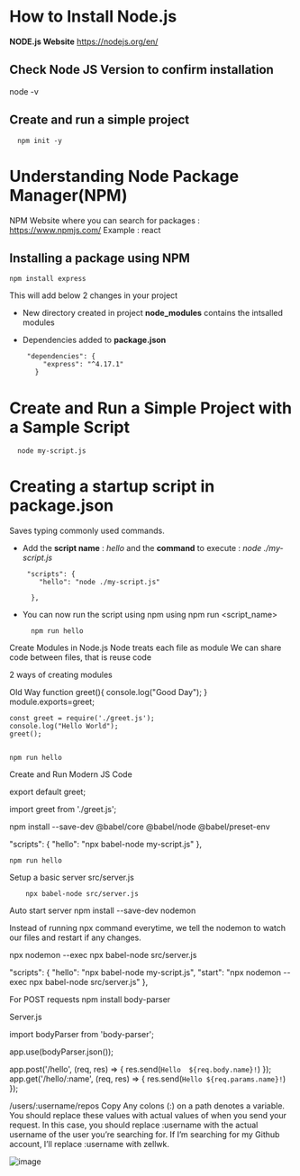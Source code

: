 # How to Install Node.js

**NODE.js Website** https://nodejs.org/en/

## Check Node JS Version to confirm installation
  node -v

## Create and run a simple project 

      npm init -y
  
   
# Understanding Node Package Manager(NPM)

NPM Website where you can search for packages :  https://www.npmjs.com/
Example : react 
 
## Installing a package using NPM

    npm install express
 
 This will add below 2 changes in your project 
 
 + New directory created in project **node_modules** contains the intsalled modules
 + Dependencies added to **package.json**
      
        "dependencies": {
            "express": "^4.17.1"
          }
	
# Create and Run a Simple Project with a Sample Script

      node my-script.js  

# Creating a startup script in package.json
     
Saves typing commonly used commands.
    
+ Add the **script name** : *hello* and the **command** to execute : *node ./my-script.js*
       
       "scripts": {
          "hello": "node ./my-script.js"

        },

+ You can now run the script using npm using npm run <script_name>
        
        npm run hello



Create Modules in Node.js
Node treats each file as module
We can share code between files, that is reuse code

2 ways of creating modules

Old Way
	function greet(){
	    console.log("Good Day");
	}
	module.exports=greet;
	
	const greet = require('./greet.js');
	console.log("Hello World");
	greet();
	
	
	npm run hello
	

Create and Run Modern JS Code
 
export default greet;

import greet from './greet.js';




npm install --save-dev @babel/core @babel/node @babel/preset-env



"scripts": {
    "hello": "npx babel-node my-script.js"
  },


    npm run hello


Setup a basic server
	 src/server.js

        npx babel-node src/server.js

Auto start server
npm install --save-dev nodemon

Instead of running npx command everytime, we tell the nodemon to watch our files and restart if any changes.

npx nodemon --exec npx babel-node src/server.js


"scripts": {
    "hello": "npx babel-node my-script.js",
    "start": "npx nodemon --exec npx babel-node src/server.js"
  },


For POST requests
   npm install body-parser

Server.js
  
import bodyParser from 'body-parser';

app.use(bodyParser.json());




app.post('/hello', (req, res) => { 
    res.send(`Hello  ${req.body.name}!`)
});
app.get('/hello/:name', (req, res) => { 
    res.send(`Hello ${req.params.name}!`)
});


/users/:username/repos
Copy
Any colons (:) on a path denotes a variable. You should replace these values with actual values of when you send your request. In this case, you should replace :username with the actual username of the user you’re searching for. If I’m searching for my Github account, I’ll replace :username with zellwk.

![image](https://user-images.githubusercontent.com/34193287/111023520-8703bb80-83ff-11eb-871a-4d9f79250523.png)
